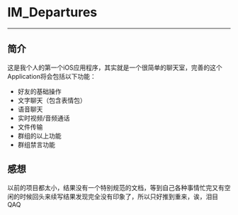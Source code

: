 # IM_Departures


----------

## 简介 ##
这是我个人的第一个iOS应用程序，其实就是一个很简单的聊天室，完善的这个Application将会包括以下功能：

 - 好友的基础操作
 - 文字聊天（包含表情包）
 - 语音聊天
 - 实时视频/音频通话
 - 文件传输
 - 群组的以上功能
 - 群组禁言功能

## 感想 ##
以前的项目都太小，结果没有一个特别规范的文档，等到自己各种事情忙完又有空闲的时候回头来续写结果发现完全没有印象了，所以只好推到重来，诶，泪目QAQ
 
